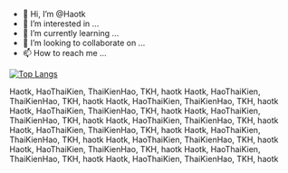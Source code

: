 - 👋 Hi, I’m @Haotk
- 👀 I’m interested in ...
- 🌱 I’m currently learning ...
- 💞️ I’m looking to collaborate on ...
- 📫 How to reach me ...

[![Top Langs](https://github-readme-stats.vercel.app/api/top-langs/?username=haotk&hide=java&theme=jolly)]()









Haotk, HaoThaiKien, ThaiKienHao, TKH, haotk
Haotk, HaoThaiKien, ThaiKienHao, TKH, haotk
Haotk, HaoThaiKien, ThaiKienHao, TKH, haotk
Haotk, HaoThaiKien, ThaiKienHao, TKH, haotk
Haotk, HaoThaiKien, ThaiKienHao, TKH, haotk
Haotk, HaoThaiKien, ThaiKienHao, TKH, haotk
Haotk, HaoThaiKien, ThaiKienHao, TKH, haotk
Haotk, HaoThaiKien, ThaiKienHao, TKH, haotk
Haotk, HaoThaiKien, ThaiKienHao, TKH, haotk
Haotk, HaoThaiKien, ThaiKienHao, TKH, haotk
Haotk, HaoThaiKien, ThaiKienHao, TKH, haotk
Haotk, HaoThaiKien, ThaiKienHao, TKH, haotk

